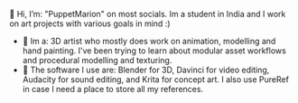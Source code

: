 👋 Hi, I’m:
"PuppetMarion" on most socials. Im a student in India and I work on art projects with various goals in mind :)
- 👀 Im a:
3D artist who mostly does work on animation, modelling and hand painting. I've been trying to learn about modular asset workflows and procedural modelling and texturing.
- 🌱 The software I use are:
Blender for 3D, Davinci for video editing, Audacity for sound editing, and Krita for concept art. I also use PureRef in case I need a place to store all my references.
